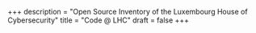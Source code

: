 +++
description = "Open Source Inventory of the Luxembourg House of Cybersecurity"
title = "Code @ LHC"
draft = false
+++
